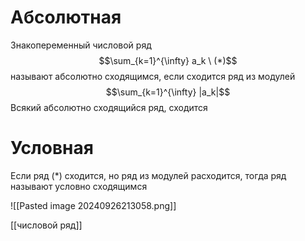 # Абсолютная 
Знакопеременный числовой ряд $$\sum_{k=1}^{\infty} a_k \ (*)$$
называют абсолютно сходящимся, если сходится ряд из модулей $$\sum_{k=1}^{\infty} |a_k|$$ 
Всякий абсолютно сходящийся ряд, сходится 

# Условная 
Если ряд (\*) сходится, но ряд из модулей расходится, тогда ряд называют условно сходящимся


![[Pasted image 20240926213058.png]]

[[числовой ряд]]


